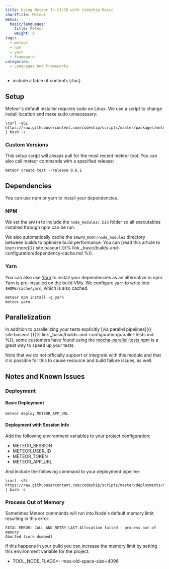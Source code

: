 ```yaml
---
title: Using Meteor In CI/CD with Codeship Basic
shortTitle: Meteor
menus:
  basic/languages:
    title: Meteor
    weight: 9
tags:
  - meteor
  - npm
  - yarn
  - framework
categories:
  - Languages And Frameworks  
---
```


* include a table of contents
{:toc}

## Setup

Meteor's default installer requires sudo on Linux. We use a script to change install location and make sudo unnecessary:

```shell
\curl -sSL https://raw.githubusercontent.com/codeship/scripts/master/packages/meteor.sh | bash -s
```

### Custom Versions

This setup script will always pull for the most recent meteor tool. You can also call meteor commands with a specified release:

```shell
meteor create test --release 0.6.1
```

## Dependencies

You can use npm or yarn to install your dependencies.

### NPM

We set the `$PATH` to include the `node_modules/.bin` folder so all executables installed through npm can be run.

We also automatically cache the `$REPO_ROOT/node_modules` directory between builds to optimize build performance. You can [read this article to learn more]({{ site.baseurl }}{% link _basic/builds-and-configuration/dependency-cache.md %}).

### Yarn

You can also use [Yarn](https://yarnpkg.com/en) to install your dependencies as an alternative to npm. Yarn is pre-installed on the build VMs. We configure `yarn` to write into `$HOME/cache/yarn`, which is also cached.

```shell
meteor npm install -g yarn
meteor yarn
```

## Parallelization

In addition to parallelizing your tests explicitly [via parallel pipelines]({{ site.baseurl }}{% link _basic/builds-and-configuration/parallel-tests.md %}), some customers have found using the [mocha-parallel-tests npm](https://www.npmjs.com/package/mocha-parallel-tests) is a great way to speed up your tests.

Note that we do not officially support or integrate with this module and that it is possible for this to cause resource and build failure issues, as well.

## Notes and Known Issues

### Deployment

#### Basic Deployment

```shell
meteor deploy METEOR_APP_URL
```

#### Deployment with Session Info

Add the following environment variables to your project configuration:

* METEOR_SESSION
* METEOR_USER_ID
* METEOR_TOKEN
* METEOR_APP_URL

And include the following command to your deployment pipeline:

```shell
\curl -sSL https://raw.githubusercontent.com/codeship/scripts/master/deployments/meteor.sh | bash -s
```

### Process Out of Memory

Sometimes Meteor commands will run into Node's default memory limit resulting in this error:

```
FATAL ERROR: CALL_AND_RETRY_LAST Allocation failed - process out of memory
Aborted (core dumped)
```

If this happens in your build you can increase the memory limit by setting this environment variable for the project:

* TOOL_NODE_FLAGS=--max-old-space-size=4096
